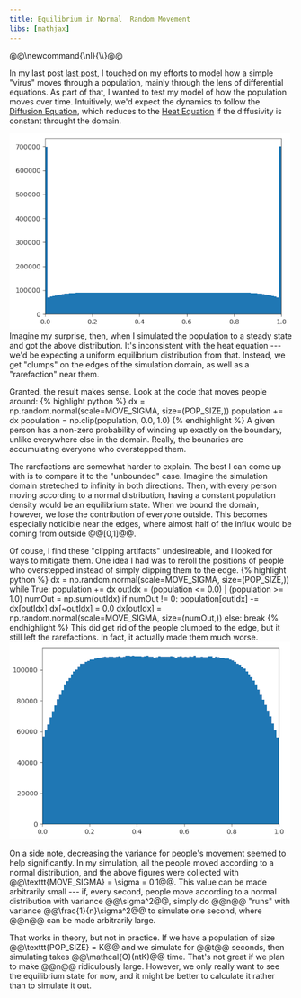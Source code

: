 ```yaml
---
title: Equilibrium in Normal  Random Movement
libs: [mathjax]
---
```


<div class="mathjaxDeclarations">
    @@\newcommand{\nl}{\\}@@
</div>

In my last post [last post]({{page.previous.url}}), I touched on my efforts to
model how a simple "virus" moves through a population, mainly through the lens
of differential equations. As part of that, I wanted to test my model of how the
population moves over time. Intuitively, we'd expect the dynamics to follow the
[Diffusion Equation](https://en.wikipedia.org/wiki/Diffusion_equation), which
reduces to the [Heat Equation](https://en.wikipedia.org/wiki/Heat_equation) if
the diffusivity is constant throught the domain.

![Equilibrium of my simulated diffusion](/assets/2020/09/05/clip_nofilter.png)
Imagine my surprise, then, when I simulated the population to a steady state and
got the above distribution. It's inconsistent with the heat equation --- we'd be
expecting a uniform equilibrium distribution from that. Instead, we get "clumps"
on the edges of the simulation domain, as well as a "rarefaction" near them.

Granted, the result makes sense. Look at the code that moves people around:
{% highlight python %}
dx = np.random.normal(scale=MOVE_SIGMA, size=(POP_SIZE,))
population += dx
population = np.clip(population, 0.0, 1.0)
{% endhighlight %}
A given person has a non-zero probability of winding up exactly on the boundary,
unlike everywhere else in the domain. Really, the bounaries are accumulating
everyone who overstepped them.

The rarefactions are somewhat harder to explain. The best I can come up with is
to compare it to the "unbounded" case. Imagine the simulation domain streteched
to infinity in both directions. Then, with every person moving according to a
normal distribution, having a constant population density would be an
equilibrium state. When we bound the domain, however, we lose the contribution
of everyone outside. This becomes especially noticible near the edges, where
almost half of the influx would be coming from outside @@[0,1]@@.

Of couse, I find these "clipping artifacts" undesireable, and I looked for ways
to mitigate them. One idea I had was to reroll the positions of people who
overstepped instead of simply clipping them to the edge.
{% highlight python %}
dx = np.random.normal(scale=MOVE_SIGMA, size=(POP_SIZE,))
while True:
    population += dx
    outIdx = (population <= 0.0) | (population >= 1.0)
    numOut = np.sum(outIdx)
    if numOut != 0:
        population[outIdx] -= dx[outIdx]
        dx[~outIdx] = 0.0
        dx[outIdx] = np.random.normal(scale=MOVE_SIGMA, size=(numOut,))
    else:
        break
{% endhighlight %}
This did get rid of the people clumped to the edge, but it still left the
rarefactions. In fact, it actually made them much worse.
![Equilibrium with rerolling](/assets/2020/09/05/reroll.png)

On a side note, decreasing the variance for people's movement seemed to help
significantly. In my simulation, all the people moved according to a normal
distribution, and the above figures were collected with @@\texttt{MOVE_SIGMA} =
\sigma = 0.1@@. This value can be made arbitrarily small --- if, every second,
people move according to a normal distribution with variance @@\sigma^2@@,
simply do @@n@@ "runs" with variance @@\frac{1}{n}\sigma^2@@ to simulate one
second, where @@n@@ can be made arbitrarily large.

That works in theory, but not in practice. If we have a population of size
@@\texttt{POP_SIZE} = K@@ and we simulate for @@t@@ seconds, then simulating
takes @@\mathcal{O}(ntK)@@ time. That's not great if we plan to make @@n@@
ridiculously large. However, we only really want to see the equilibrium state
for now, and it might be better to calculate it rather than to simulate it out.
